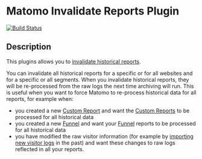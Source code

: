 # Matomo Invalidate Reports Plugin

[![Build Status](https://travis-ci.org/innocraft/plugin-InvalidateReports.svg?branch=4.x-dev)](https://travis-ci.org/innocraft/plugin-InvalidateReports)

## Description

This plugins allows you to [invalidate historical reports](https://matomo.org/faq/how-to/faq_155/).

You can invalidate all historical reports for a specific or for all websites and for a specific or all segments. When you invalidate historical reports, they will be re-processed from the raw logs the next time archiving will run. This is useful when you want to force Matomo to re-process historical data for all reports, for example when:

* you created a new [Custom Report](https://matomo.org/docs/custom-reports/) and want the [Custom Reports](https://matomo.org/docs/custom-reports/) to be processed for all historical data
* you created a new [Funnel](https://matomo.org/docs/funnels/) and want your [Funnel](https://matomo.org/docs/funnels/) reports to be processed for all historical data
* you have modified the raw visitor information (for example by [importing new visitor logs](https://matomo.org/log-analytics/) in the past) and want these changes to raw logs reflected in all your reports.
